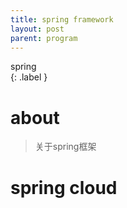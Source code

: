 ```yaml
---
title: spring framework
layout: post
parent: program
---
```


spring  
{: .label }

# about 

> 关于spring框架



# spring cloud





